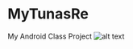 # MyTunasRe
My Android Class Project
![alt text](https://cdn.discordapp.com/attachments/717947439126151258/928516624615616592/unknown.png)

